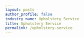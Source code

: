 ```yaml
---
layout: posts 
author_profile: false 
industry_name: Upholstery Service
title: Upholstery Service
permalink: /upholstery-service
---
```

